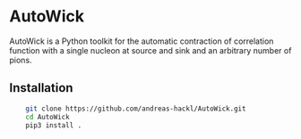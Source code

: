 # AutoWick

AutoWick is a Python toolkit for the automatic contraction of correlation function with a single nucleon at source and sink and an arbitrary number of pions. 


## Installation

```bash
    git clone https://github.com/andreas-hackl/AutoWick.git
    cd AutoWick
    pip3 install .
```